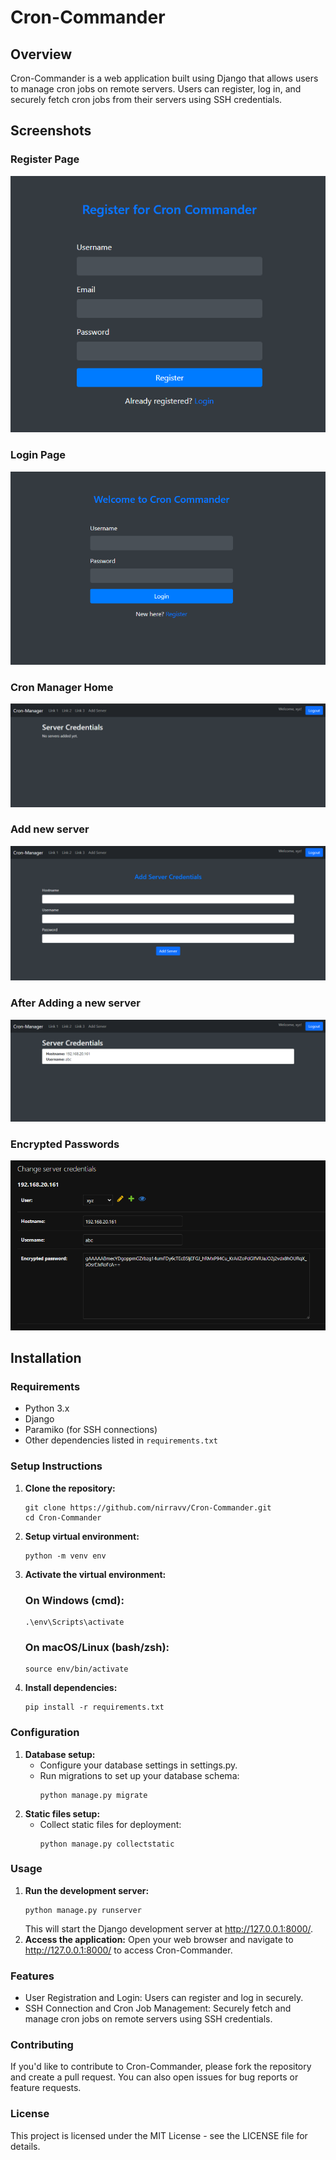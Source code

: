 # Cron-Commander

## Overview

Cron-Commander is a web application built using Django that allows users to manage cron jobs on remote servers. Users can register, log in, and securely fetch cron jobs from their servers using SSH credentials.

## Screenshots

### Register Page
![Register Page](project_images/register.png)

### Login Page
![Login Page](project_images/login.png)

### Cron Manager Home
![Cron Manager Home](project_images/cron_manager_home.png)

### Add new server
![Add New Server](project_images/add_new_server.png)

### After Adding a new server
![Servers List](project_images/listed_servers.png)

### Encrypted Passwords
![Encrypted Passwords](project_images/encrypted_passwords.png)


## Installation

### Requirements

- Python 3.x
- Django
- Paramiko (for SSH connections)
- Other dependencies listed in `requirements.txt`

### Setup Instructions

1. **Clone the repository:**

   ```
   git clone https://github.com/nirravv/Cron-Commander.git
   cd Cron-Commander
   ```
   
2. **Setup virtual environment:**
    
    ```
    python -m venv env
    ```
3. **Activate the virtual environment:**
    ### On Windows (cmd):
    ```
   .\env\Scripts\activate
    ```
    
    ### On macOS/Linux (bash/zsh):
    ```
    source env/bin/activate
    ```

4. **Install dependencies:**
    ```
    pip install -r requirements.txt
    ```

### Configuration
1. **Database setup:**
    - Configure your database settings in settings.py.
    - Run migrations to set up your database schema:
        ```
        python manage.py migrate
        ```
2. **Static files setup:**
    - Collect static files for deployment:
        ```
        python manage.py collectstatic
        ```

### Usage
1. **Run the development server:**
    ```
    python manage.py runserver
    ```
    This will start the Django development server at http://127.0.0.1:8000/.
2. **Access the application:**
    Open your web browser and navigate to http://127.0.0.1:8000/ to access Cron-Commander.

### Features
- User Registration and Login:
    Users can register and log in securely.
- SSH Connection and Cron Job Management:
    Securely fetch and manage cron jobs on remote servers using SSH credentials.

### Contributing
If you'd like to contribute to Cron-Commander, please fork the repository and create a pull request. You can also open issues for bug reports or feature requests.

### License
This project is licensed under the MIT License - see the LICENSE file for details.


